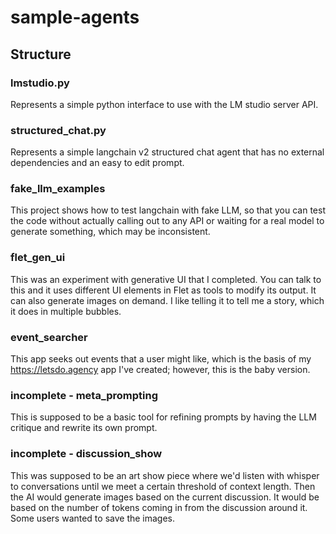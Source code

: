 # sample-agents

## Structure

### lmstudio.py

Represents a simple python interface to use with the LM studio server API.

### structured_chat.py

Represents a simple langchain v2 structured chat agent that has no external dependencies and an easy to edit prompt.

### fake_llm_examples

This project shows how to test langchain with fake LLM, so that you can test the code without actually calling out to any API or waiting for a real model to generate something, which may be inconsistent.

### flet_gen_ui

This was an experiment with generative UI that I completed. You can talk to this and it uses different UI elements in Flet as tools to modify its output. It can also generate images on demand. I like telling it to tell me a story, which it does in multiple bubbles.

### event_searcher

This app seeks out events that a user might like, which is the basis of my https://letsdo.agency app I've created; however, this is the baby version.

### incomplete - meta_prompting

This is supposed to be a basic tool for refining prompts by having the LLM critique and rewrite its own prompt.

### incomplete - discussion_show

This was supposed to be an art show piece where we'd listen with whisper to conversations until we meet a certain threshold of context length. Then the AI would generate images based on the current discussion. It would be based on the number of tokens coming in from the discussion around it. Some users wanted to save the images.